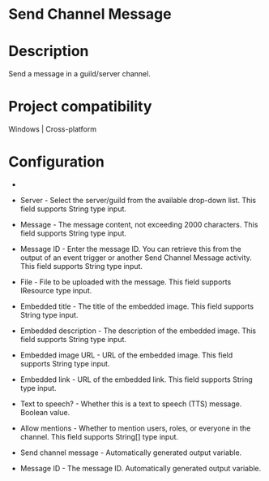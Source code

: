 ﻿# Send Channel Message

# Description

Send a message in a guild/server channel.

# Project compatibility

Windows | Cross-platform

# Configuration

* 
* Server - Select the server/guild from the available drop-down list. This field supports String type input.
* Message - The message content, not exceeding 2000 characters. This field supports String type input.
* Message ID - Enter the message ID. You can retrieve this from the output of an event trigger or another Send Channel Message activity. This field supports String type input.
* File - File to be uploaded with the message. This field supports IResource type input.







* Embedded title - The title of the embedded image. This field supports String type input.
* Embedded description - The description of the embedded image. This field supports String type input.
* Embedded image URL - URL of the embedded image. This field supports String type input.
* Embedded link - URL of the embedded link. This field supports String type input.
* Text to speech? - Whether this is a text to speech (TTS) message. Boolean value.
* Allow mentions - Whether to mention users, roles, or everyone in the channel. This field supports String[] type input.



* Send channel message - Automatically generated output variable.
* Message ID - The message ID. Automatically generated output variable.
